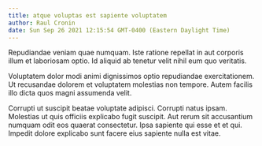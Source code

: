 ```yaml
---
title: atque voluptas est sapiente voluptatem
author: Raul Cronin
date: Sun Sep 26 2021 12:15:54 GMT-0400 (Eastern Daylight Time)
---
```

Repudiandae veniam quae numquam. Iste ratione repellat in aut corporis illum et laboriosam optio. Id aliquid ab tenetur velit nihil eum quo veritatis.

 Voluptatem dolor modi animi dignissimos optio repudiandae exercitationem. Ut recusandae dolorem et voluptatem molestias non tempore. Autem facilis illo dicta quos magni assumenda velit.

 Corrupti ut suscipit beatae voluptate adipisci. Corrupti natus ipsam. Molestias ut quis officiis explicabo fugit suscipit. Aut rerum sit accusantium numquam odit eos quaerat consectetur. Ipsa sapiente qui esse et et qui. Impedit dolore explicabo sunt facere eius sapiente nulla est vitae.